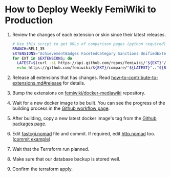# How to Deploy Weekly FemiWiki to Production

1. Review the changes of each extension or skin since their latest releases.

   ```sh
   # Use this script to get URLs of comparison pages (python required)
   BRANCH=REL1_35
   EXTENSIONS="AchievementBadges FacetedCategory Sanctions UnifiedExtensionForFemiwiki FemiwikiSkin"
   for EXT in $EXTENSIONS; do
     LATEST=$(curl -sL https://api.github.com/repos/femiwiki/"${EXT}"/releases/latest | python -c 'import json,sys;print(json.loads(sys.stdin.read())["tag_name"])')
     echo https://github.com/femiwiki/${EXT}/compare/"${LATEST}".."${BRANCH}"; done
   ```

2. Release all extensions that has changes. Read [how-to-contribute-to-extensions.md#release] for details.
3. Bump the extensions on [femiwiki/docker-mediawiki] repository. <!--([commit example](https://github.com/femiwiki/nomad/commit/))-->
4. Wait for a new docker image to be built. You can see the progress of the building process in the [Github workflow page].
5. After building, copy a new latest docker image's tag from the [Github packages page].
6. Edit [fastcgi.nomad] file and commit. If required, edit [http.nomad] too. ([commit example](https://github.com/femiwiki/docker-mediawiki/commit/68994922))
7. Wait that the Terraform run planned.
8. Make sure that our database backup is stored well.
9. Confirm the terraform apply.

[how-to-contribute-to-extensions.md#release]: https://github.com/femiwiki/femiwiki/blob/main/how-to-contribute-to-extensions.md#release
[femiwiki/docker-mediawiki]: https://github.com/femiwiki/docker-mediawiki
[github workflow page]: https://github.com/femiwiki/docker-mediawiki/actions
[github packages page]: https://github.com/orgs/femiwiki/packages/container/package/mediawiki
[fastcgi.nomad]: https://github.com/femiwiki/nomad/blob/main/jobs/fastcgi.nomad
[http.nomad]: https://github.com/femiwiki/nomad/blob/main/jobs/http.nomad
